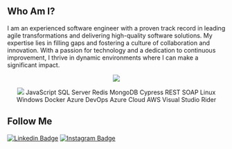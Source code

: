 <link rel="stylesheet" type='text/css' href="https://cdn.jsdelivr.net/gh/devicons/devicon@latest/devicon.min.css" />

## Who Am I?

I am an experienced software engineer with a proven track record in leading agile transformations and delivering high-quality software solutions. My expertise lies in filling gaps and fostering a culture of collaboration and innovation. With a passion for technology and a dedication to continuous improvement, I thrive in dynamic environments where I can make a significant impact.

<p align="center"> <img src="https://github-readme-stats.vercel.app/api?username=mfedatto&count_private=true&show_icons=true&theme=dracula" /> </p>

<p align="center">
  <img src="https://cdn.jsdelivr.net/gh/devicons/devicon@latest/icons/csharp/csharp-original.svg" />
  JavaScript
  SQL Server
  Redis
  MongoDB
  Cypress
  REST
  SOAP
  Linux
  Windows
  Docker
  Azure DevOps
  Azure Cloud
  AWS
  Visual Studio
  Rider
</p>

## Follow Me

[![Linkedin Badge](https://img.shields.io/badge/-LinkedIn-blue?style=flat-square&logo=Linkedin&logoColor=white&link=https://www.linkedin.com/in/mauriciofedatto/)](https://www.linkedin.com/in/mauriciofedatto/)
[![Instagram Badge](https://img.shields.io/badge/-Instagram-C13584?style=flat-square&labelColor=C13584&logo=instagram&logoColor=white&link=https://www.instagram.com/m.fedatto/)](https://www.instagram.com/m.fedatto/)
